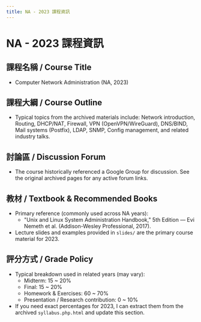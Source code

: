 ```yaml
---
title: NA - 2023 課程資訊
---
```


# NA - 2023 課程資訊

## 課程名稱 / Course Title
- Computer Network Administration (NA, 2023)

## 課程大綱 / Course Outline
- Typical topics from the archived materials include: Network introduction, Routing, DHCP/NAT, Firewall, VPN (OpenVPN/WireGuard), DNS/BIND, Mail systems (Postfix), LDAP, SNMP, Config management, and related industry talks.

## 討論區 / Discussion Forum
- The course historically referenced a Google Group for discussion. See the original archived pages for any active forum links.

## 教材 / Textbook & Recommended Books
- Primary reference (commonly used across NA years):
  - "Unix and Linux System Administration Handbook," 5th Edition — Evi Nemeth et al. (Addison-Wesley Professional, 2017).
- Lecture slides and examples provided in `slides/` are the primary course material for 2023.

## 評分方式 / Grade Policy
- Typical breakdown used in related years (may vary):
  - Midterm: 15 ~ 20%
  - Final: 15 ~ 20%
  - Homework & Exercises: 60 ~ 70%
  - Presentation / Research contribution: 0 ~ 10%
- If you need exact percentages for 2023, I can extract them from the archived `syllabus.php.html` and update this section.
